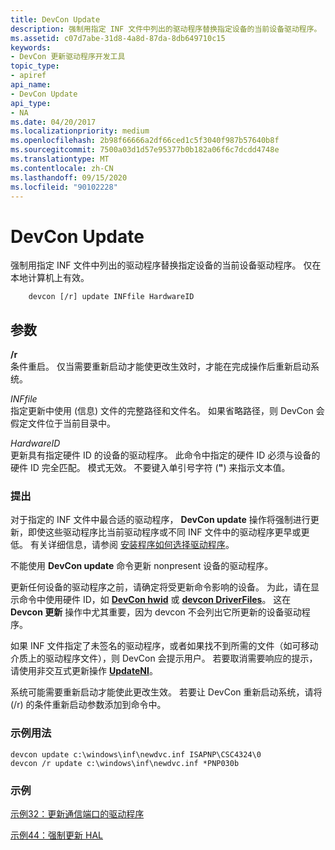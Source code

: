 ```yaml
---
title: DevCon Update
description: 强制用指定 INF 文件中列出的驱动程序替换指定设备的当前设备驱动程序。 仅在本地计算机上有效。
ms.assetid: c07d7abe-31d8-4a8d-87da-8db649710c15
keywords:
- DevCon 更新驱动程序开发工具
topic_type:
- apiref
api_name:
- DevCon Update
api_type:
- NA
ms.date: 04/20/2017
ms.localizationpriority: medium
ms.openlocfilehash: 2b98f66666a2df66ced1c5f3040f987b57640b8f
ms.sourcegitcommit: 7500a03d1d57e95377b0b182a06f6c7dcdd4748e
ms.translationtype: MT
ms.contentlocale: zh-CN
ms.lasthandoff: 09/15/2020
ms.locfileid: "90102228"
---
```

# <a name="devcon-update"></a>DevCon Update


强制用指定 INF 文件中列出的驱动程序替换指定设备的当前设备驱动程序。 仅在本地计算机上有效。

```
    devcon [/r] update INFfile HardwareID 
```

## <a name="span-idddk_devcon_update_toolsspanspan-idddk_devcon_update_toolsspanparameters"></a><span id="ddk_devcon_update_tools"></span><span id="DDK_DEVCON_UPDATE_TOOLS"></span>参数


<span id="________r______"></span><span id="________R______"></span>**/r**   
条件重启。 仅当需要重新启动才能使更改生效时，才能在完成操作后重新启动系统。

<span id="_______INFfile______"></span><span id="_______inffile______"></span><span id="_______INFFILE______"></span>*INFfile*   
指定更新中使用 (信息) 文件的完整路径和文件名。 如果省略路径，则 DevCon 会假定文件位于当前目录中。

<span id="_______HardwareID______"></span><span id="_______hardwareid______"></span><span id="_______HARDWAREID______"></span>*HardwareID*   
更新具有指定硬件 ID 的设备的驱动程序。 此命令中指定的硬件 ID 必须与设备的硬件 ID 完全匹配。 模式无效。 不要键入单引号字符 (**"**) 来指示文本值。

### <a name="span-idcommentsspanspan-idcommentsspancomments"></a><span id="comments"></span><span id="COMMENTS"></span>提出

对于指定的 INF 文件中最合适的驱动程序， **DevCon update** 操作将强制进行更新，即使这些驱动程序比当前驱动程序或不同 INF 文件中的驱动程序更早或更低。 有关详细信息，请参阅 [安装程序如何选择驱动程序](../install/how-windows-selects-a-driver-for-a-device.md)。

不能使用 **DevCon update** 命令更新 nonpresent 设备的驱动程序。

更新任何设备的驱动程序之前，请确定将受更新命令影响的设备。 为此，请在显示命令中使用硬件 ID，如 [**DevCon hwid**](devcon-hwids.md) 或 [**devcon DriverFiles**](devcon-driverfiles.md)。 这在 **Devcon 更新** 操作中尤其重要，因为 devcon 不会列出它所更新的设备驱动程序。

如果 INF 文件指定了未签名的驱动程序，或者如果找不到所需的文件（如可移动介质上的驱动程序文件），则 DevCon 会提示用户。 若要取消需要响应的提示，请使用非交互式更新操作 [**UpdateNI**](devcon-updateni.md)。

系统可能需要重新启动才能使此更改生效。 若要让 DevCon 重新启动系统，请将 (/r) 的条件重新启动参数添加到命令中。

### <a name="span-idsample_usagespanspan-idsample_usagespansample-usage"></a><span id="sample_usage"></span><span id="SAMPLE_USAGE"></span>示例用法

```
devcon update c:\windows\inf\newdvc.inf ISAPNP\CSC4324\0
devcon /r update c:\windows\inf\newdvc.inf *PNP030b
```

### <a name="span-idexamplespanspan-idexamplespanexample"></a><span id="example"></span><span id="EXAMPLE"></span>示例

[示例32：更新通信端口的驱动程序](devcon-examples.md#ddk_example_32_update_the_driver_for_communication_ports_tools)

[示例44：强制更新 HAL](devcon-examples.md#ddk_example_44_forcibly_update_the_hal_tools)